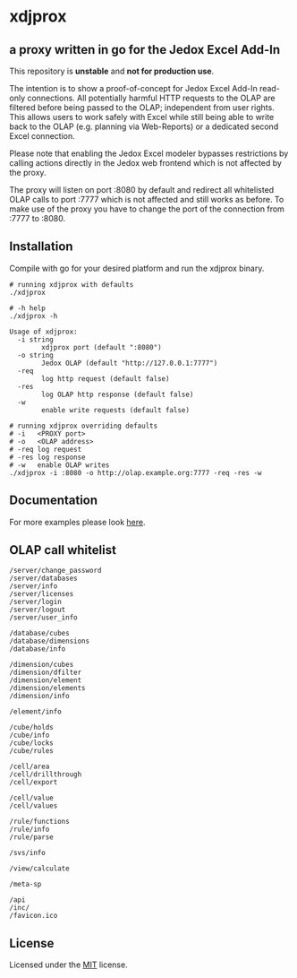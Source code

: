 # xdjprox

## a proxy written in go for the Jedox Excel Add-In

This repository is **unstable** and **not for production use**.

The intention is to show a proof-of-concept for Jedox Excel Add-In read-only connections.
All potentially harmful HTTP requests to the OLAP are filtered before being passed to the OLAP;
independent from user rights. This allows users to work safely with Excel while still being
able to write back to the OLAP (e.g. planning via Web-Reports) or a
dedicated second Excel connection.

Please note that enabling the Jedox Excel modeler bypasses restrictions by calling actions
directly in the Jedox web frontend which is not affected by the proxy.

The proxy will listen on port :8080 by default and redirect all whitelisted OLAP calls to
port :7777 which is not affected and still works as before. To make use of the proxy
you have to change the port of the connection from :7777 to :8080.

## Installation

Compile with go for your desired platform and run the xdjprox binary.

```cli
# running xdjprox with defaults
./xdjprox
```

```cli
# -h help
./xdjprox -h

Usage of xdjprox:
  -i string
        xdjprox port (default ":8080")
  -o string
        Jedox OLAP (default "http://127.0.0.1:7777")
  -req
        log http request (default false)
  -res
        log OLAP http response (default false)
  -w    
        enable write requests (default false)
```

```cli
# running xdjprox overriding defaults
# -i   <PROXY port>
# -o   <OLAP address>
# -req log request
# -res log response
# -w   enable OLAP writes
./xdjprox -i :8080 -o http://olap.example.org:7777 -req -res -w
```

## Documentation

For more examples please look [here](./docs/index.md).

## OLAP call whitelist
```
/server/change_password
/server/databases
/server/info
/server/licenses
/server/login
/server/logout
/server/user_info

/database/cubes
/database/dimensions
/database/info

/dimension/cubes
/dimension/dfilter
/dimension/element
/dimension/elements
/dimension/info

/element/info

/cube/holds
/cube/info
/cube/locks
/cube/rules

/cell/area
/cell/drillthrough
/cell/export

/cell/value
/cell/values

/rule/functions
/rule/info
/rule/parse

/svs/info

/view/calculate

/meta-sp

/api
/inc/
/favicon.ico
```


## License

Licensed under the [MIT](./LICENSE) license.
